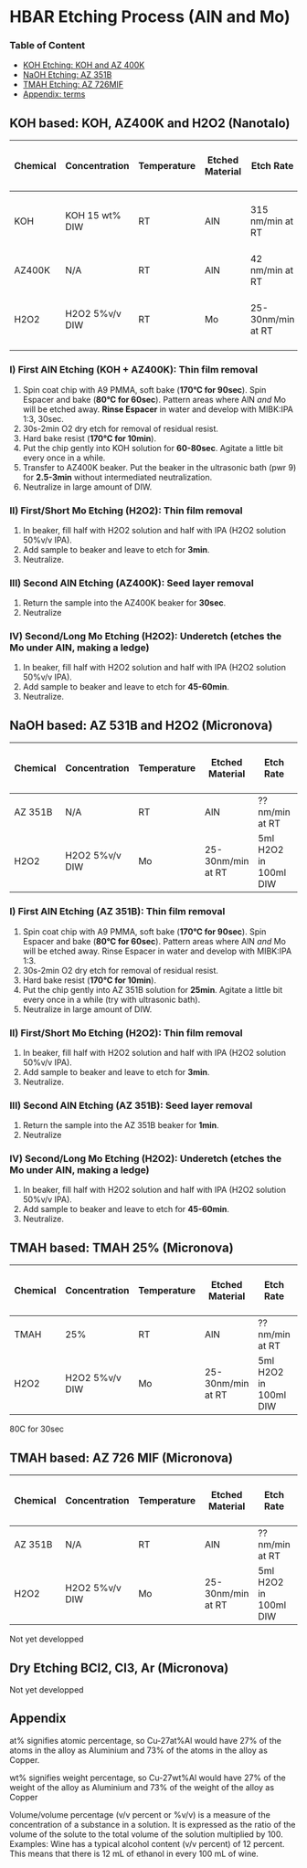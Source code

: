 # HBAR Etching Process (AlN and Mo)

### Table of Content
- [KOH Etching: KOH and AZ 400K](#koh-based-koh-az400k-and-h2o2-nanotalo)
- [NaOH Etching: AZ 351B](#naoh-based-az-531b-and-h2o2-micronova)
- [TMAH Etching: AZ 726MIF](#tmah-based-az-726-mif-micronova)
- [Appendix: terms](#appendix)

## KOH based: KOH, AZ400K and H2O2 (Nanotalo)
|Chemical|Concentration|Temperature|Etched Material|Etch Rate|Quick Recipe (approx 100ml)|
|--------|-------------|-----------|---------------|---------|-------------------|
|KOH|KOH 15 wt% DIW|RT|AlN|315 nm/min at RT|20g pure KOH in 100ml DIW|
|AZ400K|N/A|RT|AlN|42 nm/min at RT|N/A|
|H2O2|H2O2 5%v/v DIW|RT|Mo|25-30nm/min at RT|5ml H2O2 in 100ml DIW|

### I) First AlN Etching (KOH + AZ400K): Thin film removal
1. Spin coat chip with A9 PMMA, soft bake (**170°C for 90sec**). Spin Espacer and bake (**80°C for 60sec**). Pattern areas where AlN *and* Mo will be etched away. **Rinse Espacer** in water and develop with MIBK:IPA 1:3, 30sec.
2. 30s-2min O2 dry etch for removal of residual resist.
3. Hard bake resist (**170°C for 10min**).
4. Put the chip gently into KOH solution for **60-80sec**. Agitate a little bit every once in a while.
5. Transfer to AZ400K beaker. Put the beaker in the ultrasonic bath (pwr 9) for **2.5-3min** without intermediated neutralization.
6. Neutralize in large amount of DIW.

### II) First/Short Mo Etching (H2O2): Thin film removal
1. In beaker, fill half with H2O2 solution and half with IPA (H2O2 solution 50%v/v IPA).
2. Add sample to beaker and leave to etch for **3min**.
3. Neutralize.

### III) Second AlN Etching (AZ400K): Seed layer removal
1. Return the sample into the AZ400K beaker for **30sec**.
2. Neutralize

### IV) Second/Long Mo Etching (H2O2): Underetch (etches the Mo under AlN, making a ledge)
1. In beaker, fill half with H2O2 solution and half with IPA (H2O2 solution 50%v/v IPA).
2. Add sample to beaker and leave to etch for **45-60min**.
3. Neutralize.

## NaOH based: AZ 531B and H2O2 (Micronova)
|Chemical|Concentration|Temperature|Etched Material|Etch Rate|Quick Recipe (approx 100ml)|
|--------|-------------|-----------|---------------|---------|-------------------|
|AZ 351B|N/A|RT|AlN|?? nm/min at RT|N/A|
|H2O2|H2O2 5%v/v DIW|Mo|25-30nm/min at RT|5ml H2O2 in 100ml DIW|

### I) First AlN Etching (AZ 351B): Thin film removal
1. Spin coat chip with A9 PMMA, soft bake (**170°C for 90sec**). Spin Espacer and bake (**80°C for 60sec**). Pattern areas where AlN *and* Mo will be etched away. Rinse Espacer in water and develop with MIBK:IPA 1:3.
2. 30s-2min O2 dry etch for removal of residual resist.
3. Hard bake resist (**170°C for 10min**).
4. Put the chip gently into AZ 351B solution for **25min**. Agitate a little bit every once in a while (try with ultrasonic bath).
5. Neutralize in large amount of DIW.

### II) First/Short Mo Etching (H2O2): Thin film removal
1. In beaker, fill half with H2O2 solution and half with IPA (H2O2 solution 50%v/v IPA).
2. Add sample to beaker and leave to etch for **3min**.
3. Neutralize.

### III) Second AlN Etching (AZ 351B): Seed layer removal
1. Return the sample into the AZ 351B beaker for **1min**.
2. Neutralize

### IV) Second/Long Mo Etching (H2O2): Underetch (etches the Mo under AlN, making a ledge)
1. In beaker, fill half with H2O2 solution and half with IPA (H2O2 solution 50%v/v IPA).
2. Add sample to beaker and leave to etch for **45-60min**.
3. Neutralize.

## TMAH based: TMAH 25% (Micronova)
|Chemical|Concentration|Temperature|Etched Material|Etch Rate|Quick Recipe (approx 100ml)|
|--------|-------------|-----------|---------------|---------|-------------------|
|TMAH|25%|RT|AlN|?? nm/min at RT|N/A|
|H2O2|H2O2 5%v/v DIW|Mo|25-30nm/min at RT|5ml H2O2 in 100ml DIW|

80C for 30sec

## TMAH based: AZ 726 MIF (Micronova)
|Chemical|Concentration|Temperature|Etched Material|Etch Rate|Quick Recipe (approx 100ml)|
|--------|-------------|-----------|---------------|---------|-------------------|
|AZ 351B|N/A|RT|AlN|?? nm/min at RT|N/A|
|H2O2|H2O2 5%v/v DIW|Mo|25-30nm/min at RT|5ml H2O2 in 100ml DIW|

Not yet developped

## Dry Etching BCl2, Cl3, Ar (Micronova)
Not yet developped

## Appendix

at% signifies atomic percentage, so Cu-27at%Al would have 27% of the atoms in the alloy as Aluminium and 73% of the atoms in the alloy as Copper.

wt% signifies weight percentage, so Cu-27wt%Al would have 27% of the weight of the alloy as Aluminium and 73% of the weight of the alloy as Copper

Volume/volume percentage (v/v percent or %v/v) is a measure of the concentration of a substance in a solution. It is expressed as the ratio of the volume of the solute to the total volume of the solution multiplied by 100.
Examples: Wine has a typical alcohol content (v/v percent) of 12 percent. This means that there is 12 mL of ethanol in every 100 mL of wine. 
